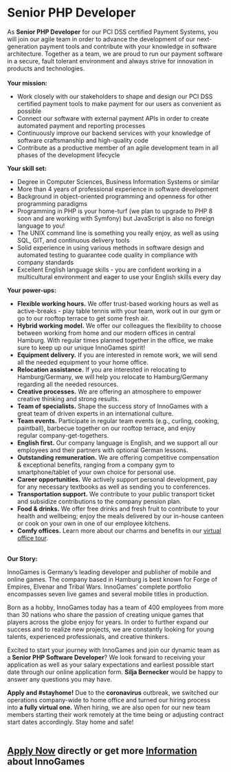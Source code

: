 <h1>Senior PHP Developer</h1>
<p>As&nbsp;<strong>Senior PHP Developer</strong>&nbsp;for our&nbsp;PCI DSS certified&nbsp;Payment Systems, you will join our agile team in order to advance the development of our next-generation payment tools and contribute with your knowledge in software architecture. Together as a team, we are proud to run our payment software in a secure, fault tolerant environment and always strive for innovation in products and technologies.<strong><br /> </strong><br /> <strong>Your mission:</strong></p><ul><li>Work closely with our stakeholders to shape and design our<span>&nbsp;</span><span>PCI DSS certified<span>&nbsp;</span></span>payment tools to make payment for our users as convenient as possible</li><li>Connect our software with external payment APIs in order to create automated payment and reporting processes</li><li>Continuously improve our backend services with your knowledge of software craftsmanship and high-quality code</li><li>Contribute as a productive member of an agile development team in all phases of the development lifecycle</li></ul><div><strong>Your skill set:</strong></div><ul><li>Degree in Computer Sciences, Business Information Systems or similar</li><li>More than 4 years of professional experience in software development</li><li>Background in object-oriented programming and openness for other programming paradigms</li><li>Programming in PHP is your home-turf (we plan to upgrade to PHP 8 soon and are working with Symfony) but JavaScript is also no foreign language to you!</li><li>The UNIX command line is something you really enjoy, as well as using SQL, GIT, and continuous delivery tools</li><li>Solid experience in using various methods in software design and automated testing to guarantee code quality in compliance with company standards</li><li>Excellent&nbsp;English language skills -<span><span>&nbsp;y</span></span><span><span><span>ou are confident working in a multicultural environment</span><span><span>&nbsp;</span>and eager to use your English skills every day</span></span></span></li></ul><p><strong>Your power-ups:</strong></p><ul><li><strong>Flexible working hours.</strong>&nbsp;We offer&nbsp;trust-based working hours as well as active-breaks -&nbsp;play table tennis with your team, work out in our gym or go to our rooftop terrace to get some fresh air.</li><li><strong>Hybrid working model.</strong> <span>We offer our colleagues the flexibility to choose between working from home and our modern offices in central Hamburg. With regular times planned together in the office, we make sure to keep up our unique InnoGames spirit!</span></li><li><strong>Equipment delivery.</strong>&nbsp;If you are interested in remote work, we will send all the needed equipment to your home office.</li><li><strong>Relocation assistance.</strong>&nbsp;If you are interested in relocating to Hamburg/Germany, we will help you relocate to Hamburg/Germany regarding all the needed resources.</li><li><strong>Creative processes.</strong>&nbsp;We are offering an atmosphere to empower creative thinking and strong results.</li><li><strong>Team of specialists.</strong>&nbsp;Shape the success story of InnoGames with a great team of driven experts in an international culture.</li><li><strong>Team events.</strong>&nbsp;Participate in regular team events (e.g., curling, cooking, paintball), barbecue together on our rooftop terrace, and enjoy regular&nbsp;company-get-togethers.</li><li><strong>English first.</strong>&nbsp;Our company language is English,&nbsp;and&nbsp;we support all our employees and their partners with optional German&nbsp;lessons.</li><li><strong>Outstanding remuneration.</strong>&nbsp;We are offering competitive compensation &amp; exceptional benefits, ranging from a company gym to smartphone/tablet of your own choice for personal use.</li><li><strong>Career opportunities.</strong>&nbsp;We actively support personal development, pay for any necessary textbooks as well as sending you to conferences.</li><li><strong>Transportation support.</strong>&nbsp;We contribute to your public transport ticket and subsidize contributions to the company pension plan.</li><li><strong>Food &amp; drinks.</strong>&nbsp;We offer free drinks and fresh fruit to contribute to your health and wellbeing; enjoy the meals delivered by our in-house canteen or cook on your own in one of our employee kitchens.</li><li><strong>Comfy offices.</strong>&nbsp;Learn more about our charms and benefits in our&nbsp;<a href="https://www.youtube.com/watch?v=yZR6GlDxRag&amp;feature=youtu.be" rel="nofollow">virtual office tour</a>.</li></ul><p><strong><br />Our Story:</strong></p><p><span>InnoGames is Germany&rsquo;s leading developer and publisher of mobile and online games. The company based in Hamburg is best known for Forge of Empires, Elvenar and Tribal Wars. InnoGames&rsquo; complete portfolio encompasses seven live games and several mobile titles in production.</span></p><p><span>Born as a hobby, InnoGames today has a team of 400 employees from more than 30 nations who share the passion of creating unique games that players across the globe enjoy for years. In order to further expand our success and to realize new projects, we are constantly looking for young talents, experienced professionals, and creative thinkers.</span></p><p>Excited to start your journey with InnoGames and join our dynamic team as a<strong>&nbsp;Senior PHP Software Developer</strong>? We look forward to receiving your application as well as your salary expectations and earliest possible start date through our online application form. <strong>Silja Bernecker&nbsp;</strong>would be happy to answer any questions you may have.</p><p><strong>Apply and #stayhome!</strong>&nbsp;Due to the&nbsp;<strong>coronavirus</strong>&nbsp;outbreak, we switched our operations company-wide to home office and turned our hiring process into&nbsp;<strong>a fully virtual one.</strong>&nbsp;When hiring, we are also open for our new team members starting their work remotely at the time being or adjusting contract start dates accordingly. Stay home and safe!<br /><br /><strong></strong></p>

<h2><a href="https://jobs.jobvite.com/careers/innogames/job/o143efw6/apply?__jvst=Job+Board&__jvsd=github_jobs_repo">Apply Now</a> directly or get more <a href="https://www.innogames.com/career/detail/job/senior-php-developer/?s=github_jobs_repo">Information</a> about InnoGames</h2>